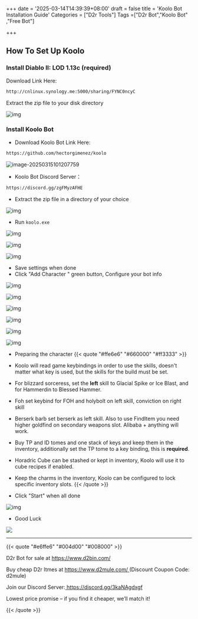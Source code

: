 +++
date = '2025-03-14T14:39:39+08:00'
draft = false
title = 'Koolo Bot Installation Guide'
Categories = ["D2r Tools"]
Tags =["D2r Bot","Koolo Bot" ,"Free Bot"]

+++

## How To Set Up Koolo

### Install **Diablo II: LOD 1.13c** (required) 

Download Link Here:

~~~html
http://cnlinux.synology.me:5000/sharing/FYNC0ncyC
~~~

Extract the zip file to your disk directory

![img](https://raw.githubusercontent.com/cnlinuxcode/typora/master/202503151007243.png)

### Install  Koolo Bot

- Download Koolo Bot Link Here:

~~~html
https://github.com/hectorgimenez/koolo
~~~

![image-20250315101207759](https://raw.githubusercontent.com/cnlinuxcode/typora/master/202503151012859.png)

- Koolo Bot Discord Server：

~~~html
https://discord.gg/zgFMyzAFHE
~~~

- Extract the zip file in a directory of your choice

![img](https://raw.githubusercontent.com/cnlinuxcode/typora/master/202503151019036.png)

- Run `koolo.exe`

![img](https://raw.githubusercontent.com/cnlinuxcode/typora/master/202503151024658.png)



![img](https://raw.githubusercontent.com/cnlinuxcode/typora/master/202503151028527.png)



![img](https://raw.githubusercontent.com/cnlinuxcode/typora/master/202503151036419.png)

- Save settings  when done
- Click "Add Character " green button,  Configure your bot info

![img](https://raw.githubusercontent.com/cnlinuxcode/typora/master/202503151047329.png)

![img](https://raw.githubusercontent.com/cnlinuxcode/typora/master/202503151047275.png)

![img](https://raw.githubusercontent.com/cnlinuxcode/typora/master/202503151047177.png)

![img](https://raw.githubusercontent.com/cnlinuxcode/typora/master/202503151047995.png)

![img](https://raw.githubusercontent.com/cnlinuxcode/typora/master/202503151048288.png)

![img](https://raw.githubusercontent.com/cnlinuxcode/typora/master/202503151048092.png)

- Preparing the character
{{< quote "#ffe6e6" "#660000" "#ff3333" >}}
- Koolo will read game keybindings in order to use the skills, doesn't matter what key is used, but the skills for the build must be set.
- For blizzard sorceress, set the **left** skill to Glacial Spike or Ice Blast, and for Hammerdin to Blessed Hammer.
- Foh set keybind for FOH and holybolt on left skill, conviction on right skill
- Berserk barb set berserk as left skill. Also to use FindItem you need higher goldfind on secondary weapons slot. Alibaba + anything will work.
- Buy TP and ID tomes and one stack of keys and keep them in the inventory, additionally set the TP tome to a key binding, this is **required**.
- Horadric Cube can be stashed or kept in inventory, Koolo will use it to cube recipes if enabled.
- Keep the charms in the inventory, Koolo can be configured to lock specific inventory slots.
{{< /quote >}}

- Click "Start" when all done

![img](https://raw.githubusercontent.com/cnlinuxcode/typora/master/202503151051088.png)

- Good Luck

![](https://raw.githubusercontent.com/cnlinuxcode/typora/master/202503151054675.png)

------
{{< quote "#e6ffe6" "#004d00" "#008000" >}}
<p> D2r Bot for sale at <a href="https://d2bin.com" target="_blank" > https://www.d2bin.com/ </a></p>
<p>Buy cheap D2r Itmes at <a href="https://d2mule.com" target="_blank"> https://www.d2mule.com/ </a>(Discount Coupon Code: d2mule) </p>

<p> Join our Discord Server:<a href="https://discord.gg/3kaNAgdxgf" target="_blank"> https://discord.gg/3kaNAgdxgf </a></p>
<p> Lowest price promise – if you find it cheaper, we’ll match it!</p>
{{< /quote >}}
